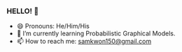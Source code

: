 ### HELLO! 👋
- 😄 Pronouns: He/Him/His
- 🌱 I’m currently learning Probabilistic Graphical Models. 
- 📫 How to reach me: samkwon150@gmail.com 



<!--
**sakw150/sakw150** is a ✨ _special_ ✨ repository because its `README.md` (this file) appears on your GitHub profile.

Here are some ideas to get you started:

- 🔭 I’m currently working on ...
- 🌱 I’m currently learning ...
- 👯 I’m looking to collaborate on ...
- 🤔 I’m looking for help with ...
- 💬 Ask me about ...
- 📫 How to reach me: ...
- 😄 Pronouns: ...
- ⚡ Fun fact: ...
-->
